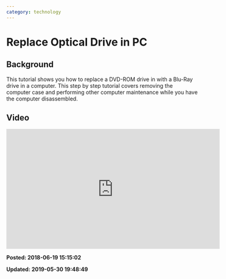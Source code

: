 ```yaml
---
category: technology
---
```

# Replace Optical Drive in PC

## Background

This tutorial shows you how to replace a DVD-ROM drive in with a Blu-Ray drive in a computer. This step by step tutorial covers removing the computer case and performing other computer maintenance while you have the computer disassembled.

## Video
 
<iframe width="560" height="315" src="https://www.youtube.com/embed/B24HCb9bvgY" frameborder="0" allow="autoplay; encrypted-media" allowfullscreen=""></iframe>

**Posted: 2018-06-19 15:15:02** 

**Updated: 2019-05-30 19:48:49** 

